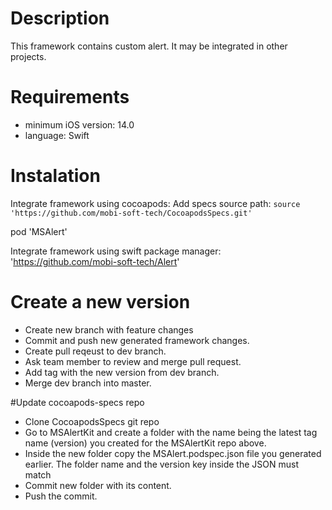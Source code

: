 # Description
This framework contains custom alert. It may be integrated in other projects.

# Requirements
- minimum iOS version: 14.0
- language: Swift

# Instalation
Integrate framework using cocoapods:
Add specs source path: `source 'https://github.com/mobi-soft-tech/CocoapodsSpecs.git'`

pod 'MSAlert'

Integrate framework using swift package manager: 'https://github.com/mobi-soft-tech/Alert'

# Create a new version

- Create new branch with feature changes
- Commit and push new generated framework changes.
- Create pull reqeust to dev branch.
- Ask team member to review and merge pull request.
- Add tag with the new version from dev branch.
- Merge dev branch into master.

#Update cocoapods-specs repo

- Clone CocoapodsSpecs git repo
- Go to MSAlertKit and create a folder with the name being the latest tag name (version) you created for the MSAlertKit repo above.
- Inside the new folder copy the MSAlert.podspec.json file you generated earlier. The folder name and the version key inside the JSON must match
- Commit new folder with its content.
- Push the commit.
